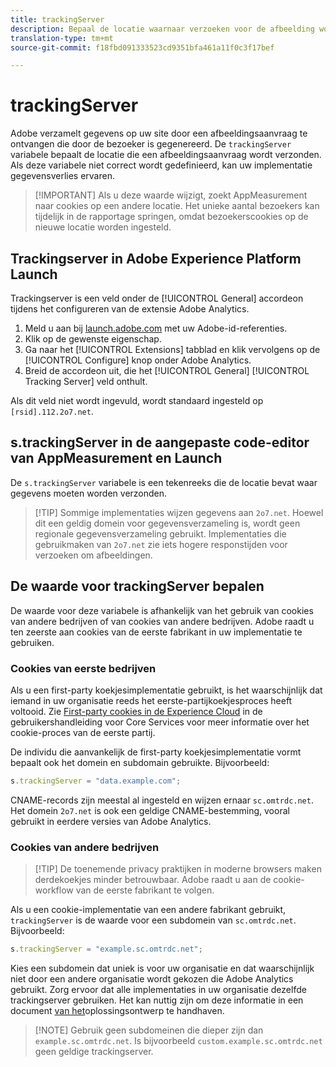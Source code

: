 ```yaml
---
title: trackingServer
description: Bepaal de locatie waarnaar verzoeken voor de afbeelding worden verzonden.
translation-type: tm+mt
source-git-commit: f18fbd091333523cd9351bfa461a11f0c3f17bef

---
```



# trackingServer

Adobe verzamelt gegevens op uw site door een afbeeldingsaanvraag te ontvangen die door de bezoeker is gegenereerd. De `trackingServer` variabele bepaalt de locatie die een afbeeldingsaanvraag wordt verzonden. Als deze variabele niet correct wordt gedefinieerd, kan uw implementatie gegevensverlies ervaren.

> [!IMPORTANT] Als u deze waarde wijzigt, zoekt AppMeasurement naar cookies op een andere locatie. Het unieke aantal bezoekers kan tijdelijk in de rapportage springen, omdat bezoekerscookies op de nieuwe locatie worden ingesteld.

## Trackingserver in Adobe Experience Platform Launch

Trackingserver is een veld onder de [!UICONTROL General] accordeon tijdens het configureren van de extensie Adobe Analytics.

1. Meld u aan bij [launch.adobe.com](https://launch.adobe.com) met uw Adobe-id-referenties.
2. Klik op de gewenste eigenschap.
3. Ga naar het [!UICONTROL Extensions] tabblad en klik vervolgens op de [!UICONTROL Configure] knop onder Adobe Analytics.
4. Breid de accordeon uit, die het [!UICONTROL General] [!UICONTROL Tracking Server] veld onthult.

Als dit veld niet wordt ingevuld, wordt standaard ingesteld op `[rsid].112.2o7.net`.

## s.trackingServer in de aangepaste code-editor van AppMeasurement en Launch

De `s.trackingServer` variabele is een tekenreeks die de locatie bevat waar gegevens moeten worden verzonden.

> [!TIP] Sommige implementaties wijzen gegevens aan `2o7.net`. Hoewel dit een geldig domein voor gegevensverzameling is, wordt geen regionale gegevensverzameling gebruikt. Implementaties die gebruikmaken van `2o7.net` zie iets hogere responstijden voor verzoeken om afbeeldingen.

## De waarde voor trackingServer bepalen

De waarde voor deze variabele is afhankelijk van het gebruik van cookies van andere bedrijven of van cookies van andere bedrijven. Adobe raadt u ten zeerste aan cookies van de eerste fabrikant in uw implementatie te gebruiken.

### Cookies van eerste bedrijven

Als u een first-party koekjesimplementatie gebruikt, is het waarschijnlijk dat iemand in uw organisatie reeds het eerste-partijkoekjesproces heeft voltooid. Zie [First-party cookies in de Experience Cloud](https://docs.adobe.com/content/help/en/core-services/interface/ec-cookies/cookies-first-party.html) in de gebruikershandleiding voor Core Services voor meer informatie over het cookie-proces van de eerste partij.

De individu die aanvankelijk de first-party koekjesimplementatie vormt bepaalt ook het domein en subdomain gebruikte. Bijvoorbeeld:

```js
s.trackingServer = "data.example.com";
```

CNAME-records zijn meestal al ingesteld en wijzen ernaar `sc.omtrdc.net`. Het domein `2o7.net` is ook een geldige CNAME-bestemming, vooral gebruikt in eerdere versies van Adobe Analytics.

### Cookies van andere bedrijven

> [!TIP] De toenemende privacy praktijken in moderne browsers maken derdekoekjes minder betrouwbaar. Adobe raadt u aan de cookie-workflow van de eerste fabrikant te volgen.

Als u een cookie-implementatie van een andere fabrikant gebruikt, `trackingServer` is de waarde voor een subdomein van `sc.omtrdc.net`. Bijvoorbeeld:

```js
s.trackingServer = "example.sc.omtrdc.net";
```

Kies een subdomein dat uniek is voor uw organisatie en dat waarschijnlijk niet door een andere organisatie wordt gekozen die Adobe Analytics gebruikt. Zorg ervoor dat alle implementaties in uw organisatie dezelfde trackingserver gebruiken. Het kan nuttig zijn om deze informatie in een document [van het](../../prepare/solution-design.md)oplossingsontwerp te handhaven.

> [!NOTE] Gebruik geen subdomeinen die dieper zijn dan `example.sc.omtrdc.net`. Is bijvoorbeeld `custom.example.sc.omtrdc.net` geen geldige trackingserver.
